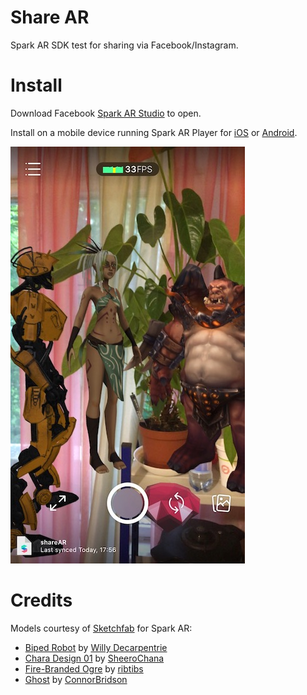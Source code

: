 # Share AR

Spark AR SDK test for sharing via Facebook/Instagram.

# Install

Download Facebook [Spark AR Studio](https://sparkar.facebook.com/ar-studio/) to open.

Install on a mobile device running Spark AR Player for [iOS](https://apps.apple.com/app/spark-ar-player/id1231451896) or [Android](https://play.google.com/store/apps/details?id=com.facebook.arstudio.player).

![Screenshot](https://github.com/dbystruev/Share-AR/blob/master/screenshots/screenshot01.jpeg?raw=true)

# Credits

Models courtesy of [Sketchfab](https://sketchfab.com) for Spark AR:

* [Biped Robot](https://skfb.ly/KBnH) by [Willy Decarpentrie](https://sketchfab.com/skudgee)
* [Chara Design 01](https://skfb.ly/IPpz) by [SheeroChana](https://sketchfab.com/sheerochana)
* [Fire-Branded Ogre](https://skfb.ly/CAZI) by [ribtibs](https://sketchfab.com/ribtibs)
* [Ghost](https://skfb.ly/BpZ7) by [ConnorBridson](https://sketchfab.com/ConnorBridson)
